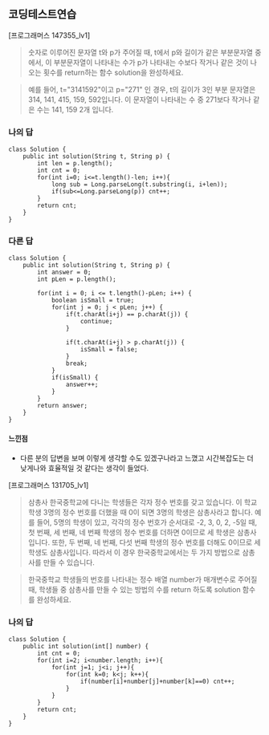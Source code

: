 ## 코딩테스트연습

[프로그래머스 147355_lv1]
> 숫자로 이루어진 문자열 t와 p가 주어질 때, t에서 p와 길이가 같은 부분문자열 중에서, 이 부분문자열이 나타내는 수가 p가 나타내는 수보다 작거나 같은 것이 나오는 횟수를 return하는 함수 solution을 완성하세요.

> 예를 들어, t="3141592"이고 p="271" 인 경우, t의 길이가 3인 부분 문자열은 314, 141, 415, 159, 592입니다. 이 문자열이 나타내는 수 중 271보다 작거나 같은 수는 141, 159 2개 입니다.

### 나의 답
```
class Solution {
    public int solution(String t, String p) {
        int len = p.length();
        int cnt = 0;
        for(int i=0; i<=t.length()-len; i++){
            long sub = Long.parseLong(t.substring(i, i+len));
            if(sub<=Long.parseLong(p)) cnt++;
        }
        return cnt;
    }
}
```

### 다른 답
```
class Solution {
    public int solution(String t, String p) {
        int answer = 0;
        int pLen = p.length();

        for(int i = 0; i <= t.length()-pLen; i++) {
            boolean isSmall = true;
            for(int j = 0; j < pLen; j++) {
                if(t.charAt(i+j) == p.charAt(j)) {
                    continue;
                }

                if(t.charAt(i+j) > p.charAt(j)) {
                    isSmall = false;
                }
                break;
            }
            if(isSmall) {
                answer++;
            }
        }
        return answer;
    }
}
```

#### 느낀점
- 다른 분의 답변을 보며 이렇게 생각할 수도 있겠구나라고 느꼈고 시간복잡도는 더 낮게나와 효율적일 것 같다는 생각이 들었다.

[프로그래머스 131705_lv1]
> 삼총사
> 한국중학교에 다니는 학생들은 각자 정수 번호를 갖고 있습니다. 이 학교 학생 3명의 정수 번호를 더했을 때 0이 되면 3명의 학생은 삼총사라고 합니다. 예를 들어, 5명의 학생이 있고, 각각의 정수 번호가 순서대로 -2, 3, 0, 2, -5일 때, 첫 번째, 세 번째, 네 번째 학생의 정수 번호를 더하면 0이므로 세 학생은 삼총사입니다. 또한, 두 번째, 네 번째, 다섯 번째 학생의 정수 번호를 더해도 0이므로 세 학생도 삼총사입니다. 따라서 이 경우 한국중학교에서는 두 가지 방법으로 삼총사를 만들 수 있습니다.

> 한국중학교 학생들의 번호를 나타내는 정수 배열 number가 매개변수로 주어질 때, 학생들 중 삼총사를 만들 수 있는 방법의 수를 return 하도록 solution 함수를 완성하세요.

### 나의 답
```
class Solution {
    public int solution(int[] number) {
        int cnt = 0;
        for(int i=2; i<number.length; i++){
            for(int j=1; j<i; j++){
                for(int k=0; k<j; k++){
                    if(number[i]+number[j]+number[k]==0) cnt++;
                }
            }
        }
        return cnt;
    }
}
```